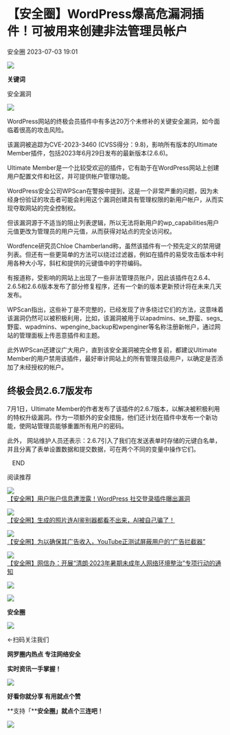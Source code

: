 #  【安全圈】WordPress爆高危漏洞插件！可被用来创建非法管理员帐户   
 安全圈   2023-07-03 19:01  
  
![](https://mmbiz.qpic.cn/mmbiz_jpg/aBHpjnrGylgSxa9I02IBd3bgLEhwfJCeRibw3LEjMujeAhD2CvyiaVCZJVHGHODbkPx3pViaX0sAibZsDun6sicUzdQ/640?wx_fmt=jpeg "")  
  
  
**关键词**  
  
  
  
安全漏洞  
  
  
  
![](https://mmbiz.qpic.cn/sz_mmbiz_jpg/aBHpjnrGylglA4T7xugjRfD3Bic9mV8VAKzlpLBnIOhn42giaic1NEV6GzDduL0rCnaSy0YQatJLh4hrDeibtFprIA/640?wx_fmt=jpeg "")  
  
WordPress网站的终极会员插件中有多达20万个未修补的关键安全漏洞，如今面临着很高的攻击风险。  
  
该漏洞被追踪为CVE-2023-3460 (CVSS得分：9.8)，影响所有版本的Ultimate Member插件，包括2023年6月29日发布的最新版本(2.6.6)。  
  
Ultimate Member是一个比较受欢迎的插件，它有助于在WordPress网站上创建用户配置文件和社区，并可提供帐户管理功能。  
  
WordPress安全公司WPScan在警报中提到，这是一个非常严重的问题，因为未经身份验证的攻击者可能会利用这个漏洞创建具有管理权限的新用户帐户，从而实现夺取网站的完全控制权。  
  
但该漏洞源于不适当的阻止列表逻辑，所以无法将新用户的wp_capabilities用户元值更改为管理员的用户元值，从而获得对站点的完全访问权。  
  
Wordfence研究员Chloe Chamberland称，虽然该插件有一个预先定义的禁用键列表。但还有一些更简单的方法可以绕过过滤器，例如在插件的易受攻击版本中利用各种大小写，斜杠和提供的元键值中的字符编码。  
  
有报道称，受影响的网站上出现了一些非法管理员账户，因此该插件在2.6.4、2.6.5和2.6.6版本发布了部分修复程序，还有一个新的版本更新预计将在未来几天发布。  
  
WPScan指出，这些补丁是不完整的，已经发现了许多绕过它们的方法，这意味着该漏洞仍然可以被积极利用，比如，该漏洞被用于以apadmins、se_野蛮、segs_野蛮、wpadmins、wpengine_backup和wpenginer等名称注册新帐户，通过网站的管理面板上传恶意插件和主题。  
  
此外WPScan还建议广大用户，直到该安全漏洞被完全修复前，都建议Ultimate Member的用户禁用该插件，最好审计网站上的所有管理员级用户，以确定是否添加了未经授权的帐户。  
## 终极会员2.6.7版发布  
  
7月1日，Ultimate Member的作者发布了该插件的2.6.7版本，以解决被积极利用的特权升级漏洞。作为一项额外的安全措施，他们还计划在插件中发布一个新功能，使网站管理员能够重置所有用户的密码。  
  
此外， 网站维护人员还表示：2.6.7引入了我们在发送表单时存储的元键白名单，并且分离了表单设置数据和提交数据，可在两个不同的变量中操作它们。  
  
   END    
  
  
阅读推荐  
  
  
![](https://mmbiz.qpic.cn/sz_mmbiz_png/aBHpjnrGylglA4T7xugjRfD3Bic9mV8VA4Wx2yW1zvWd24klTAN5nd5AOIRceKG7yXW07B40LdBxGL5QxuQ2fMw/640?wx_fmt=png "")  
[【安全圈】用户账户信息遭泄露！WordPress 社交登录插件曝出漏洞](http://mp.weixin.qq.com/s?__biz=MzIzMzE4NDU1OQ==&mid=2652038343&idx=1&sn=f0f908f052f9183d2cd720a5688663ef&chksm=f36fc887c4184191960ee25208e9ac774f30981ca3ec187af83f622376a5fe0e34ed1c893cbd&scene=21#wechat_redirect)  
  
  
  
![](https://mmbiz.qpic.cn/sz_mmbiz_png/aBHpjnrGylglA4T7xugjRfD3Bic9mV8VAApJLXJMonCBZ4NfSjnicgTxA6hd4icpNCAotEeumAaWIs4tREATwyLtw/640?wx_fmt=png "")  
[【安全圈】生成的照片连AI鉴别器都看不出来，AI被自己骗了！](http://mp.weixin.qq.com/s?__biz=MzIzMzE4NDU1OQ==&mid=2652038343&idx=2&sn=6d254368e4c4b7b7ee94ac58c1f26d1b&chksm=f36fc887c4184191769b11e9107b51c9acb4bc42875eddb67ff27c592f534cd71b71004f0607&scene=21#wechat_redirect)  
  
  
  
![](https://mmbiz.qpic.cn/sz_mmbiz_jpg/aBHpjnrGylglA4T7xugjRfD3Bic9mV8VA804bsBNc3MvEQOADrp6PwBbz1waqpFtcdeEvrj8yeS7MxKWwWpXUXQ/640?wx_fmt=jpeg "")  
[【安全圈】为以确保其广告收入，YouTube正测试屏蔽用户的“广告拦截器”](http://mp.weixin.qq.com/s?__biz=MzIzMzE4NDU1OQ==&mid=2652038343&idx=3&sn=665332e66f1eb899387fb91a6119025d&chksm=f36fc887c4184191b08c71b59074549ff35d6377554028ae1598fbfdcb032859c82c71557701&scene=21#wechat_redirect)  
  
  
  
![](https://mmbiz.qpic.cn/sz_mmbiz_png/aBHpjnrGylglA4T7xugjRfD3Bic9mV8VASvtEOFwbzwLHknibljZ5k2lZic9WGwW65dbsU0x2AticFfaZ9Y8uNEreA/640?wx_fmt=png "")  
[【安全圈】网信办：开展“清朗·2023年暑期未成年人网络环境整治”专项行动的通知](http://mp.weixin.qq.com/s?__biz=MzIzMzE4NDU1OQ==&mid=2652038343&idx=4&sn=0fc566d4fd6ae66224cc3674c11944eb&chksm=f36fc887c41841917ab5c742bbd0b538e15c6b335ed483d0d038ab3564c0c618d24a169503f7&scene=21#wechat_redirect)  
  
  
  
![](https://mmbiz.qpic.cn/mmbiz_gif/aBHpjnrGylgeVsVlL5y1RPJfUdozNyCEft6M27yliapIdNjlcdMaZ4UR4XxnQprGlCg8NH2Hz5Oib5aPIOiaqUicDQ/640?wx_fmt=gif "")  
  
  
  
![](https://mmbiz.qpic.cn/mmbiz_png/aBHpjnrGylgeVsVlL5y1RPJfUdozNyCEDQIyPYpjfp0XDaaKjeaU6YdFae1iagIvFmFb4djeiahnUy2jBnxkMbaw/640?wx_fmt=png "")  
  
**安全圈**  
  
![](https://mmbiz.qpic.cn/mmbiz_gif/aBHpjnrGylgeVsVlL5y1RPJfUdozNyCEft6M27yliapIdNjlcdMaZ4UR4XxnQprGlCg8NH2Hz5Oib5aPIOiaqUicDQ/640?wx_fmt=gif "")  
  
  
←扫码关注我们  
  
**网罗圈内热点 专注网络安全**  
  
**实时资讯一手掌握！**  
  
  
![](https://mmbiz.qpic.cn/mmbiz_gif/aBHpjnrGylgeVsVlL5y1RPJfUdozNyCE3vpzhuku5s1qibibQjHnY68iciaIGB4zYw1Zbl05GQ3H4hadeLdBpQ9wEA/640?wx_fmt=gif "")  
  
**好看你就分享 有用就点个赞**  
  
**支持「****安全圈」就点个三连吧！**  
  
![](https://mmbiz.qpic.cn/mmbiz_gif/aBHpjnrGylgeVsVlL5y1RPJfUdozNyCE3vpzhuku5s1qibibQjHnY68iciaIGB4zYw1Zbl05GQ3H4hadeLdBpQ9wEA/640?wx_fmt=gif "")  
  
  
